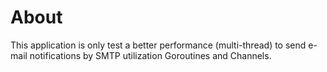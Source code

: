 # About

This application is only test a better performance (multi-thread) to send e-mail notifications by SMTP utilization Goroutines and Channels.